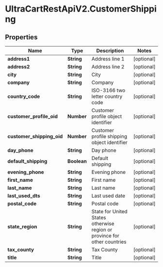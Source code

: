 # UltraCartRestApiV2.CustomerShipping

## Properties

Name | Type | Description | Notes
------------ | ------------- | ------------- | -------------
**address1** | **String** | Address line 1 | [optional] 
**address2** | **String** | Address line 2 | [optional] 
**city** | **String** | City | [optional] 
**company** | **String** | Company | [optional] 
**country_code** | **String** | ISO-3166 two letter country code | [optional] 
**customer_profile_oid** | **Number** | Customer profile object identifier | [optional] 
**customer_shipping_oid** | **Number** | Customer profile shipping object identifier | [optional] 
**day_phone** | **String** | Day phone | [optional] 
**default_shipping** | **Boolean** | Default shipping | [optional] 
**evening_phone** | **String** | Evening phone | [optional] 
**first_name** | **String** | First name | [optional] 
**last_name** | **String** | Last name | [optional] 
**last_used_dts** | **String** | Last used date | [optional] 
**postal_code** | **String** | Postal code | [optional] 
**state_region** | **String** | State for United States otherwise region or province for other countries | [optional] 
**tax_county** | **String** | Tax County | [optional] 
**title** | **String** | Title | [optional] 


